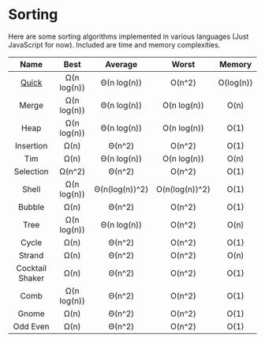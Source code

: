 # Sorting

Here are some sorting algorithms implemented in various languages (Just JavaScript for now). Included are time and memory complexities.

| Name | Best | Average | Worst | Memory |
|:----:|:----:|:-------:|:-----:| :----: |
| [Quick](quick/) | Ω(n log(n)) | Θ(n log(n)) | O(n^2) | O(log(n)) |
| Merge | Ω(n log(n)) | Θ(n log(n)) | O(n log(n)) | O(n) |
| Heap | Ω(n log(n)) | Θ(n log(n)) | O(n log(n)) | O(1) |
| Insertion | Ω(n) | Θ(n^2) | O(n^2) | O(1) |
| Tim | Ω(n) | Θ(n log(n)) | O(n log(n)) | O(n) |
| Selection | Ω(n^2) | Θ(n^2) | O(n^2) | O(1) |
| Shell | Ω(n log(n)) | Θ(n(log(n))^2) | O(n(log(n))^2) | O(1) |
| Bubble | Ω(n) | Θ(n^2) | O(n^2) | O(1) |
| Tree | Ω(n log(n)) | Θ(n log(n)) | O(n^2) | O(n) |
| Cycle | Ω(n) | Θ(n^2) | O(n^2) | O(1) |
| Strand | Ω(n) | Θ(n^2) | O(n^2) | O(n) |
| Cocktail Shaker | Ω(n) | Θ(n^2) | O(n^2) | O(1) |
| Comb | Ω(n log(n)) | Θ(n^2) | O(n^2) | O(1) |
| Gnome | Ω(n) | Θ(n^2) | O(n^2) | O(1) |
| Odd Even | Ω(n) | Θ(n^2) | O(n^2) | O(1) |

